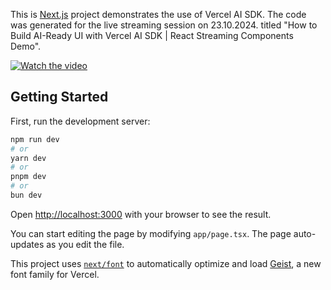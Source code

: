 This is [Next.js](https://nextjs.org) project demonstrates the use of Vercel AI SDK. The code was generated for the live streaming session on 23.10.2024. titled "How to Build AI-Ready UI with Vercel AI SDK | React Streaming Components Demo".

[![Watch the video](https://img.youtube.com/vi/o_G6QZPlhyQ/0.jpg)](https://youtube.com/live/o_G6QZPlhyQ)

## Getting Started

First, run the development server:

```bash
npm run dev
# or
yarn dev
# or
pnpm dev
# or
bun dev
```

Open [http://localhost:3000](http://localhost:3000) with your browser to see the result.

You can start editing the page by modifying `app/page.tsx`. The page auto-updates as you edit the file.

This project uses [`next/font`](https://nextjs.org/docs/app/building-your-application/optimizing/fonts) to automatically optimize and load [Geist](https://vercel.com/font), a new font family for Vercel.